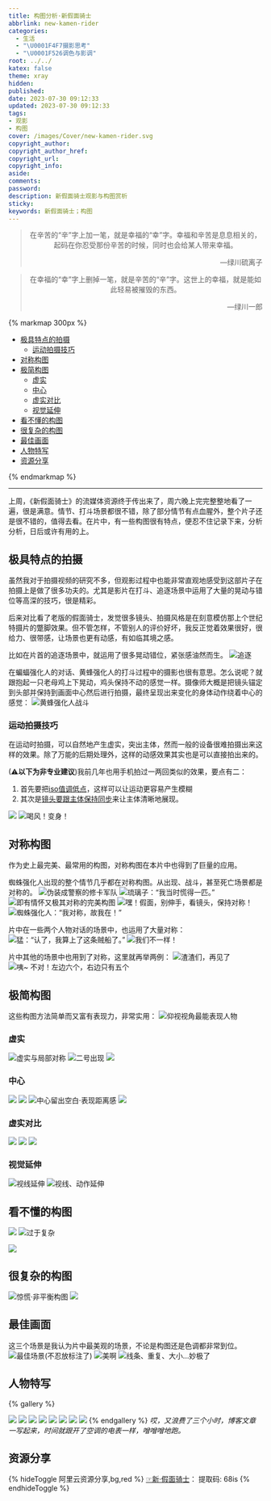 ```yaml
---
title: 构图分析·新假面骑士
abbrlink: new-kamen-rider
categories:
  - 生活
  - "\U0001F4F7摄影思考"
  - "\U0001F526调色与影调"
root: ../../
katex: false
theme: xray
hidden: 
published: 
date: 2023-07-30 09:12:33
updated: 2023-07-30 09:12:33
tags:
- 观影
- 构图
cover: /images/Cover/new-kamen-rider.svg
copyright_author:
copyright_author_href:
copyright_url:
copyright_info:
aside:
comments:
password:
description: 新假面骑士观影与构图赏析
sticky:
keywords: 新假面骑士；构图
---
```


> <center>在辛苦的“辛”字上加一笔，就是幸福的“幸”字。幸福和辛苦是息息相关的，起码在你忍受那份辛苦的时候，同时也会给某人带来幸福。</center>
> <p align="right">—绿川硫离子</p>

> <center>在幸福的“幸”字上删掉一笔，就是辛苦的“辛”字。这世上的幸福，就是能如此轻易被摧毁的东西。</center>
> <p align="right">—绿川一郎</p>


{% markmap 300px %}
<!-- @import "[TOC]" {cmd="toc" depthFrom=1 depthTo=6 orderedList=false} -->
<!-- code_chunk_output -->

- [极具特点的拍摄](#极具特点的拍摄)
  - [运动拍摄技巧](#运动拍摄技巧)
- [对称构图](#对称构图)
- [极简构图](#极简构图)
  - [虚实](#虚实)
  - [中心](#中心)
  - [虚实对比](#虚实对比)
  - [视觉延伸](#视觉延伸)
- [看不懂的构图](#看不懂的构图)
- [很复杂的构图](#很复杂的构图)
- [最佳画面](#最佳画面)
- [人物特写](#人物特写)
- [资源分享](#资源分享)

<!-- /code_chunk_output -->
{% endmarkmap %}

-----

上周，《新假面骑士》的流媒体资源终于传出来了，周六晚上完完整整地看了一遍，很是满意。情节、打斗场景都很不错，除了部分情节有点血腥外，整个片子还是很不错的，值得去看。在片中，有一些构图很有特点，便忍不住记录下来，分析分析，日后或许有用的上。

## 极具特点的拍摄
虽然我对于拍摄视频的研究不多，但观影过程中也能非常直观地感受到这部片子在拍摄上是做了很多功夫的。尤其是影片在打斗、追逐场景中运用了大量的晃动与错位等高深的技巧，很是精彩。

后来对比看了老版的假面骑士，发觉很多镜头、拍摄风格是在刻意模仿那上个世纪特摄片的蹩脚效果。但不管怎样，不管别人的评价好坏，我反正觉着效果很好，很给力、很带感，让场景也更有动感，有如临其境之感。

比如在片首的追逐场景中，就运用了很多晃动错位，紧张感油然而生。
![追逐](https://pic.si-on.top/2023/07/Pasted%20image%2020230730105607.png)

在蝙蝠强化人的对话、黄蜂强化人的打斗过程中的摄影也很有意思。怎么说呢？就跟抱起一只老母鸡上下晃动，鸡头保持不动的感觉一样。摄像师大概是把镜头锚定到头部并保持到画面中心然后进行拍摄，最终呈现出来变化的身体动作绕着中心的感觉：
![黄蜂强化人战斗](https://pic.si-on.top/2023/07/%E9%BB%84%E8%9C%82%E5%BC%BA%E5%8C%96%E4%BA%BA%E6%88%98%E6%96%97.gif)

### 运动拍摄技巧
在运动时拍摄，可以自然地产生虚实，突出主体，然而一般的设备很难拍摄出来这样的效果。除了万能的后期处理外，这样的动感效果其实也是可以直接拍出来的。

(⚠**以下为非专业建议**)我前几年也用手机拍过一两回类似的效果，要点有二：
1. 首先要把<u>iso值调低点</u>，这样可以让运动更容易产生模糊
2. 其次是<u>镜头要跟主体保持同步</u>来让主体清晰地展现。

![](https://pic.si-on.top/2023/07/Pasted%20image%2020230730111010.png)
![喝风！变身！](https://pic.si-on.top/2023/07/Pasted%20image%2020230730122455.png)


## 对称构图
作为史上最完美、最常用的构图，对称构图在本片中也得到了巨量的应用。

蜘蛛强化人出现的整个情节几乎都在对称构图。从出现、战斗，甚至死亡场景都是对称的。
![伪装成警察的修卡军队](https://pic.si-on.top/2023/07/Pasted%20image%2020230730112609.png)
![琉璃子：“我当时慌得一匹。”](https://pic.si-on.top/2023/07/Pasted%20image%2020230730112928.png)
![即有情怀又极其对称的完美构图](https://pic.si-on.top/2023/07/Pasted%20image%2020230730123334.png)
![嘿！假面，别伸手，看镜头，保持对称！](https://pic.si-on.top/2023/07/Pasted%20image%2020230730123538.png)
![蜘蛛强化人：“我对称，故我在！”](https://pic.si-on.top/2023/07/Pasted%20image%2020230730123746.png)

片中在一些两个人物对话的场景中，也运用了大量对称：
![猛：“认了，我算上了这条贼船了。”](https://pic.si-on.top/2023/07/Pasted%20image%2020230730125717.png)
![我们不一样！](https://pic.si-on.top/2023/07/Pasted%20image%2020230730134251.png)

片中其他的场景中也用到了对称，这里就再举两例：
![渣渣们，再见了](https://pic.si-on.top/2023/07/Pasted%20image%2020230730134620.png)
![咦~ 不对！左边六个，右边只有五个](https://pic.si-on.top/2023/07/Pasted%20image%2020230730134008.png)

## 极简构图
这些构图方法简单而又富有表现力，非常实用：
![仰视视角最能表现人物](https://pic.si-on.top/2023/07/Pasted%20image%2020230730113220.png)
### 虚实
![虚实与局部对称](https://pic.si-on.top/2023/07/Pasted%20image%2020230730115220.png)
![二号出现](https://pic.si-on.top/2023/07/Pasted%20image%2020230730123910.png)
![](https://pic.si-on.top/2023/07/Pasted%20image%2020230730115350.png)
### 中心
![](https://pic.si-on.top/2023/07/Pasted%20image%2020230730125106.png)
![](https://pic.si-on.top/2023/07/Pasted%20image%2020230730132459.png)
![中心留出空白·表现距离感](https://pic.si-on.top/2023/07/Pasted%20image%2020230730132624.png)
![](https://pic.si-on.top/2023/07/Pasted%20image%2020230730133307.png)
### 虚实对比
![](https://pic.si-on.top/2023/07/Pasted%20image%2020230730130236.png)
![](https://pic.si-on.top/2023/07/Pasted%20image%2020230730124557.png)
![](https://pic.si-on.top/2023/07/Pasted%20image%2020230730135009.png)
### 视觉延伸
![视线延伸](https://pic.si-on.top/2023/07/Pasted%20image%2020230730125917.png)
![视线、动作延伸](https://pic.si-on.top/2023/07/Pasted%20image%2020230730130937.png)

## 看不懂的构图
![](https://pic.si-on.top/2023/07/Pasted%20image%2020230730124322.png)
![过于复杂](https://pic.si-on.top/2023/07/Pasted%20image%2020230730133138.png)

![](https://pic.si-on.top/2023/07/Pasted%20image%2020230730133740.png)
## 很复杂的构图
![惊慌·非平衡构图](https://pic.si-on.top/2023/07/Pasted%20image%2020230730113941.png)
![](https://pic.si-on.top/2023/07/Pasted%20image%2020230730114923.png)
## 最佳画面
这三个场景是我认为片中最美观的场景，不论是构图还是色调都非常到位。
![最佳场景(不忍放标注了)](https://pic.si-on.top/2023/07/Pasted%20image%2020230730130525.png)
![美啊](https://pic.si-on.top/2023/07/Pasted%20image%2020230730134154.png)
![线条、重复、大小...妙极了](https://pic.si-on.top/2023/07/Pasted%20image%2020230730134356.png)
## 人物特写
{% gallery %}

![](https://pic.si-on.top/2023/07/Pasted%20image%2020230730114209.png)
![](https://pic.si-on.top/2023/07/Pasted%20image%2020230730124738.png)
![](https://pic.si-on.top/2023/07/Pasted%20image%2020230730122737.png)
![](https://pic.si-on.top/2023/07/Pasted%20image%2020230730123029.png)
![](https://pic.si-on.top/2023/07/Pasted%20image%2020230730125438.png)
![](https://pic.si-on.top/2023/07/Pasted%20image%2020230730133111.png)
![](https://pic.si-on.top/2023/07/Pasted%20image%2020230730131104.png)
![](https://pic.si-on.top/2023/07/Pasted%20image%2020230730134726.png)
{% endgallery %}
*哎，又浪费了三个小时，博客文章一写起来，时间就跟开了空调的电表一样，噌噌噌地跑。*
## 资源分享
{% hideToggle 阿里云资源分享,bg,red %}
[☞新·假面骑士](https://www.aliyundrive.com/s/g1baANrN2Pc)：
提取码: 68is
{% endhideToggle %}
